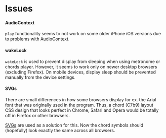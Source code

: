# Issues

#### AudioContext

`play` functionality seems to not work on some older iPhone iOS versions due to problems with AudioContext.

#### wakeLock

`wakeLock` is used to prevent display from sleeping when using metronome or chords player. However, it seems to work only on newer desktop browsers (excluding Firefox). On mobile devices, display sleep should be prevented manually from the device settings.

#### SVGs

There are small differences in how some browsers display for ex. the Arial font that was originally used in the program. Thus, a chord (C7b9) layout CSS design that looks perfect in Chrome, Safari and Opera would be totally off in Firefox or other browsers.

[SVGs](https://github.com/visahaarala/jazzchords/tree/main/src/components/svg) are used as a solution for this. Now the chord symbols should (hopefully) look exactly the same across all browsers.
